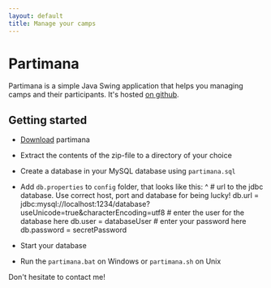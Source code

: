 ```yaml
---
layout: default
title: Manage your camps
---
```


# Partimana

Partimana is a simple Java Swing application that helps you managing camps and their participants. It's hosted [on github](https://github.com/croesch/partimana).

## Getting started

* [Download](downloads.html) partimana
* Extract the contents of the zip-file to a directory of your choice
* Create a database in your MySQL database using `partimana.sql`
* Add `db.properties` to `config` folder, that looks like this:
^
        # url to the jdbc database. Use correct host, port and database for being lucky!
        db.url      = jdbc:mysql://localhost:1234/database?useUnicode=true&characterEncoding=utf8
        # enter the user for the database here
        db.user     = databaseUser
        # enter your password here
        db.password = secretPassword

* Start your database
* Run the `partimana.bat` on Windows or `partimana.sh` on Unix

Don't hesitate to contact me!
